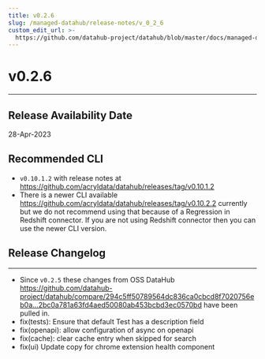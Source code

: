 ```yaml
---
title: v0.2.6
slug: /managed-datahub/release-notes/v_0_2_6
custom_edit_url: >-
  https://github.com/datahub-project/datahub/blob/master/docs/managed-datahub/release-notes/v_0_2_6.md
---
```


# v0.2.6

---

## Release Availability Date

28-Apr-2023

## Recommended CLI

- `v0.10.1.2` with release notes at https://github.com/acryldata/datahub/releases/tag/v0.10.1.2
- There is a newer CLI available https://github.com/acryldata/datahub/releases/tag/v0.10.2.2 currently but we do not recommend using that because of a Regression in Redshift connector. If you are not using Redshift connector then you can use the newer CLI version.

## Release Changelog

---

- Since `v0.2.5` these changes from OSS DataHub https://github.com/datahub-project/datahub/compare/294c5ff50789564dc836ca0cbcd8f7020756eb0a...2bc0a781a63fd4aed50080ab453bcbd3ec0570bd have been pulled in.
- fix(tests): Ensure that default Test has a description field
- fix(openapi): allow configuration of async on openapi
- fix(cache): clear cache entry when skipped for search
- fix(ui) Update copy for chrome extension health component
